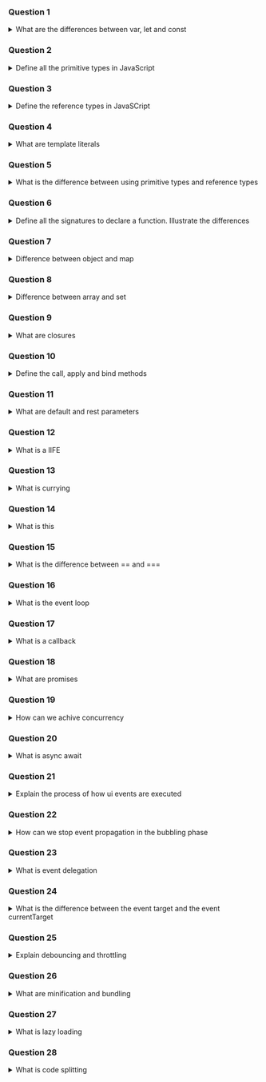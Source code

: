 ### Question 1

<details>
<summary>What are the differences between var, let and const</summary>

Var, let and const are all variables declarators. Var was available in javascript since the beginning, let and const instead were added
with ES06 in 2015. The main differences are:

1. **scope**: var allows to declare variables that are available everywhere in the global or function scope depending where it is declared. Let and const are instead bound to the current block scope.
2. **hoisting**: all variables are hoisted in the sense that the declaration is moved at the top of the scope in the moment that the code is compiled but accessing a variable before the initialization can produce errors. To be specific accessing let and const variables before initialization produces a reference error since at this point the variables have yet no content (this is also defined as Temporal Dead Zone). Accessing a var variable before initialization will return undefined.
3. **shadowing**: var variables can be re-declared in the same scope, and the new declaration will shadow the previous one. It can happen also with let and const if variables of the same name are declared inside a nested scope. In the last case it will be different since those variables will not be available in the scope outside but it is a common best practice to avoid using the same names.

A feature of const variables is that they must be initialized at the moment they are declared and their value cannot change. There are special cases when it is possible to change the inner content of the variable and these cases are:

- objects: it is possible to add/change/remove attributes
- arrays: it is still possible to add/change/remove elements

To avoid modifications of object and array declared with const keyword we can use:

- Object.freeze (shallow freeze - it does not work if not in strict mode)
- libraries like immutable.js

</details>

### Question 2

<details>
<summary>Define all the primitive types in JavaScript</summary>

The primitive types are the lowest available data type in javascript. They are:

- number: the type of any number positive or negative included between the max safe integer representation. Special values of number are +Infinity, -Infinity, +0, -0, NaN
- string: the type used to represent a sequence of single characters.
- boolean: the type used to represent true/false data
- bigint: this is an annotation that allows to represent and operate with number greater than the max safe integer representation.
- symbol: a unique identifier usually used for the keys of objects.
- undefined: represents an absence of value, usually assigned by default for example to variables.
- null: it usually represent an absence of a value. If we use the typeof operator on it we will get "object" as result.

</details>

### Question 3

<details>
<summary>Define the reference types in JavaSCript</summary>

Reference types store memory addresses rather than values. They are:

- objects: data structures with attributes stored in pairs key/value
- arrays: ordered collection of values
- functions: a collable object
- map: stores key/value pairs
- set: stores collections of unique values

</details>

### Question 4

<details>
<summary>What are template literals</summary>

Template literals were introduced in ES06 and they allow to define strings of content with the use of the backtick. Advantages of this form are:

- they allow to define string on multiple lines
- they allow to inject javascript by using the notation ${}

This feature improves readability and minimizes the need for string concatenation.

</details>

### Question 5

<details>
<summary>What is the difference between using primitive types and reference types</summary>

Primitive types' variables simply store values, reference types instead store memory addresses. Copying variables may produce unpredictable result since copyed values will be the stored objects and not the strict values. In order to avoid wrong modification it is necessary to perform deep copies of values.

Shallow copy

- equal operator: const obj2 = obj2
- spread operator: const obj2 = { ...obj1 }
- object.assign
- const copyArr = arr.slice() or [...arr]

Deep copy

- structuredClone
- JSON.parse(JSON.stringify(...)) - limitations undefined, functions, Date, Map, Set, RegExp, etc
- loadash cloneDeep

</details>

### Question 6

<details>
<summary>Define all the signatures to declare a function. Illustrate the differences</summary>

There are 3 possible ways to declare a function:

- function declaration, in the form function myFunction() {}
- function expressions, in the form const myFunction = function(){}
- arrow functions, added in ES06

| Characteristics         | **Function Declaration**                           | **Function Expression**                                       | **Arrow Function**                                                               |
| ----------------------- | -------------------------------------------------- | ------------------------------------------------------------- | -------------------------------------------------------------------------------- |
| **hoisting**            | Yes - they can be executed before declaration      | No - the declaration is hoisted but the initialization is not | No - behaves like function expressions                                           |
| **Named**               | Yes - it helps with debugging                      | Yes and no - they can be named or anonymous                   | No - typically anonymous (though they infer the name from the variable/property) |
| **`this` binding**      | Dynamic - determined by how the function is called | Dynamic - same as function declaration                        | Lexical - inherits `this` from the surrounding scope                             |
| **`arguments` object**  | Yes                                                | Yes                                                           | No - does not have its own `arguments` object                                    |
| **Used as constructor** | Yes - can be used with `new`                       | Yes - can be used with `new`                                  | ❌ No - cannot be used as a constructor (`new` throws)                           |
| **Syntax**              | `function foo() {}`                                | `const foo = function() {}`                                   | `const foo = () => {}`                                                           |

</details>

### Question 7

<details>
<summary>Difference between object and map</summary>

| Feature                      | **Plain Object (`{}`)**                                           | **Map (`new Map()`)**                                       |
| ---------------------------- | ----------------------------------------------------------------- | ----------------------------------------------------------- |
| **Key Types**                | Strings or Symbols only                                           | Any value (objects, functions, primitives)                  |
| **Key Order**                | Not guaranteed (though insertion order is preserved in modern JS) | Guaranteed insertion order                                  |
| **Iteration**                | Requires `for...in` or `Object.entries()`                         | Built-in `map.forEach()` or `for...of` with `map.entries()` |
| **Performance (large data)** | Slower for frequent add/remove operations                         | Optimized for performance with dynamic keys                 |
| **Size**                     | No built-in `.size` property                                      | `.size` property returns number of entries                  |
| **Prototype pollution risk** | Yes — inherits from `Object.prototype`                            | No — does not inherit unwanted default keys                 |
| **Serialization**            | Easier with `JSON.stringify()`                                    | Needs manual conversion before serialization                |
| **Utility Methods**          | None built-in (you use `Object.*` functions)                      | Rich: `.set()`, `.get()`, `.has()`, `.delete()`, `.clear()` |

</details>

### Question 8

<details>
<summary>Difference between array and set</summary>

Key differences between array and set

| Feature                  | `Array`                                      | `Set`                                 |
| ------------------------ | -------------------------------------------- | ------------------------------------- |
| **Duplicates Allowed**   | ✅ Yes                                       | ❌ No — all values must be unique     |
| **Order Maintained**     | ✅ Yes — insertion order is preserved        | ✅ Yes — insertion order is preserved |
| **Indexing**             | ✅ Yes — accessed by index (`arr[0]`)        | ❌ No — no index-based access         |
| **Data Type**            | Can store any value (primitives, objects)    | Same — can store any JS value         |
| **Methods Available**    | Rich — `map`, `filter`, `reduce`, etc.       | Fewer — mostly `add`, `has`, `delete` |
| **Performance (lookup)** | Slower — `O(n)` for search with `includes()` | Faster — `O(1)` with `has()`          |

Sets will treat reference types in a particular manner. To be specific:

- reference types will be the same only in the case that they will have the same memory address
- 2 different objects with the same attributes but different memory address will be treated as different

</details>

### Question 9

<details>
<summary>What are closures</summary>

Closures are a mechanism of JavaScript where a function is able to retain its lexical context even after execution. It is commonly used in functions returning other functions, although the outer function is executed once, the inner function will retain the lexical scope of the outer function even later.

</details>

### Question 10

<details>
<summary>Define the call, apply and bind methods</summary>

Call, apply and bind are all methods of functions:

- call allows to execute a function by passing a this context
- apply does the same of call but it allows to pass an array for the arguments
- bind allows to bind the function to a specific this. It returns a reference to another function that can be later used

</details>

### Question 11

<details>
<summary>What are default and rest parameters</summary>

The default parameter allows to assign a value to a parameter in the case that a value is not provided (i.e. the value is undefined). Rest parameters use the operator ... in order to group elements in an array or object.

</details>

### Question 12

<details>
<summary>What is a IIFE</summary>

IIFE stands for Immediately Invoked Function Execution and it refers to functions that are immediately executed after it is defined. They are presented with the notation (function() {})()

</details>

### Question 13

<details>
<summary>What is currying</summary>

Currying is a technique that allows to partially execute functions by transforming them into a series of functions.

</details>

### Question 14

<details>
<summary>What is this</summary>

This refers to the object that is executing a function. It can vary depending on the scope and how a function is called.

- if the function is part of an object (e.g. method) this will represent the invoking object
- if the function is a regular function it will represent the global object in non-strict mode (else is undefined)
- when the function is used as a constructor with the new keywork, this is bound to the newly created object

Special cases:

- arrow functions don't have a this context, they get it from the surrounding lexical scope
- in event handlers this refers to the target dom element

</details>

### Question 15

<details>
<summary>What is the difference between == and ===</summary>

They are both comparison operator. One is defined as loose equality comparator (==) and it is called so because it performs type coercion in order to evaluate the parameters. The other one is called strict equality comparator (===) and it returns true only if both operands have same type and same value.

</details>

### Question 16

<details>
<summary>What is the event loop</summary>

JavaScript is a single threaded programming language. In order to make it more performant and avoid that the ui will be blocked by the execution of code, the event loop is used. The event loop constantly check the call stack and the task queues in order to determine what to execute next.

The event loop first executes all the synchronous code on the call stack. When it is clear it then proceeds to the execution of tasks. After the last stack frame, the microtask queue is executed till completion. This queue considers operations such as promises. When the call stack is empty and there are no microtasks to execute, the event loop executes macrotasks. Since macrotasks can generate microtasks, they are executed only one per cycle so that microtasks can have the priority. Macrotasks include intervals, timeouts and ui events.

</details>

### Question 17

<details>
<summary>What is a callback</summary>

A callback is a function that is passed as parameter and that can be executed at a later time.

</details>

### Question 18

<details>
<summary>What are promises</summary>

Promises are a special type of object that was introduced to improve code readability and maintainance since the misuse of callbacks can introduce callback hell. Promises have a status that can be:

- pending - not yet resolved
- fulfilled - resolved successfully
- rejected - failed

Promises are chainable, they have methods that can chain the result into another asynchronous operation.

</details>

### Question 19

<details>
<summary>How can we achive concurrency</summary>

Javascript offers different methods to apply concurrency, mainly with some promise's static methods:

- Promise.all - it resolves when all promises fulfill
- Promise.allSettled - it resolves when all promises settle
- Promise.any - it resolves when any of the promises fulfills
- Promise.race - it resolves when any of the promises settles

</details>

### Question 20

<details>
<summary>What is async await</summary>

Async/await was introduced in ES08 and it further simplifies the use of asynchronicity. Async allows to transform any function into a promise. Await allows to wait that a promise will be fulfilled.

The use of try {} catch allows to determine how the application will behave in the case that an error will occurr or in the case that a promise will reject.

</details>

### Question 21

<details>
<summary>Explain the process of how ui events are executed</summary>

The execution of events in Javascript involves 3 phases:

- capturing: the event travels from the root to the target element
- target
- bubbling: the event is then propagated to all parent elements

</details>

### Question 22

<details>
<summary>How can we stop event propagation in the bubbling phase</summary>

We can stop the propagation by using the stopPropagation method that will stop the event from bubbling to its ancestor. There are cases when a target may have multiple event listeners that may be propagated in the case that the same ui event happens; in this case we can use stopimmediatepropagation to stop any other listener attached to the target.

</details>

### Question 23

<details>
<summary>What is event delegation</summary>

With the knowledge of what event bubbling is, we can optimize the execution of event listeners by delegating the listener to an ancerstor. This way we don't have to attach the same listener to multiple elements.

</details>

### Question 24

<details>
<summary>What is the difference between the event target and the event currentTarget</summary>

The target is the element that triggered the event (typically the element the user interacted with). The current target instead is the element to which the event listener is currently attached. This is useful in event delegation.

</details>

### Question 25

<details>
<summary>Explain debouncing and throttling</summary>

They are both techniques that allows us to optimize code execution in particular in the case of excessive execution of functions and events.

- Debouncing is a technique that allows to execute a function only after an idle timespan is passed. Basically it waits for an interval from the last function call.
- Throttling is a technique that allows to execute a function only once in a specific timespan. Basically the function is executed once and all function call that happen before the timeout expiration will be cancelled.

</details>

### Question 26

<details>
<summary>What are minification and bundling</summary>

Minification and bundling are optimization techniques used to decrease the size of files required to run the application. To be specific minification is the process that involves the removal of unused content like comments, spaces, and in certain cases to simplify variable names. Bundling is the process of joining content or code in a same file in order to decrease overhead on the number of requests performed to obtain the working application.

</details>

### Question 27

<details>
<summary>What is lazy loading</summary>

Lazy loading is a technique that allows to load content on demand, only when required. This improves the overall application, since instead that downloading everything we can just load the required content first. Lazy loading can be applied to:

- media (e.g. images)
- javascript modules
- third party resources (e.g. analytics)

</details>

### Question 28

<details>
<summary>What is code splitting</summary>

Code splitting takes optimization a step further by intelligently breaking up large JavaScript bundles into smaller, manageable chunks. Rather than forcing users to download an entire application at once, code splitting ensures they only download what’s necessary at any given moment.

- entry point splitting: Splits the code based on different entry points of the application
- vendor splitting: Separates third-party libraries
- dynamic imports: Uses dynamic import() statements to load code on-demand
- route splitting: Common in single-page applications (SPAs), where code for a particular route is loaded only when the user navigates to that route.

</details>
